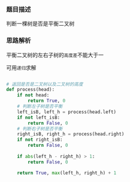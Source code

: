 ### 题目描述

判断一棵树是否是平衡二叉树

### 思路解析

平衡二叉树的左右子树的`高度差`不能大于一

可用`递归`求解


```python

# 返回是否是二叉树以及二叉树的高度
def process(head):
    if not head:
        return True, 0
    # 判断左子树是否平衡
    left_isB, left_h = process(head.left)
    if not left_isB:
        return False, 0
    # 判断右子树是否平衡
    right_isB, right_h = process(head.right)
    if not right_isB:
        return False, 0
    
    if abs(left_h - right_h) > 1:
        return False, 0

    return True, max(left_h, right_h) + 1

```
